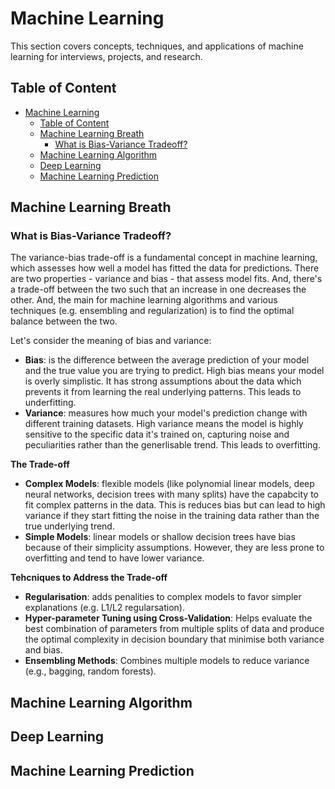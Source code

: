 # Machine Learning 

This section covers concepts, techniques, and applications of machine learning for interviews, projects, and research.

## Table of Content

- [Machine Learning](#machine-learning)
  - [Table of Content](#table-of-content)
  - [Machine Learning Breath](#machine-learning-breath)
    - [What is Bias-Variance Tradeoff?](#what-is-bias-variance-tradeoff)
  - [Machine Learning Algorithm](#machine-learning-algorithm)
  - [Deep Learning](#deep-learning)
  - [Machine Learning Prediction](#machine-learning-prediction)

## Machine Learning Breath

### What is Bias-Variance Tradeoff?

The variance-bias trade-off is a fundamental concept in machine learning, which assesses how well a model has fitted the data for predictions. There are two properties - variance and bias - that assess model fits. And, there's a trade-off between the two such that an increase in one decreases the other. And, the main for machine learning algorithms and various techniques (e.g. ensembling and regularization) is to find the optimal balance between the two.

Let's consider the meaning of bias and variance:
- **Bias**: is the difference between the average prediction of your model and the true value you are trying to predict. High bias means your model is overly simplistic. It has strong assumptions about the data which prevents it from learning the real underlying patterns. This leads to underfitting.
- **Variance**: measures how much your model's prediction change with different training datasets. High variance means the model is highly sensitive to the specific data it's trained on, capturing noise and peculiarities rather than the generlisable trend. This leads to overfitting.

**The Trade-off**
- **Complex Models**: flexible models (like polynomial linear models, deep neural networks, decision trees with many splits) have the capabcity to fit complex patterns in the data. This is reduces bias but can lead to high variance if they start fitting the noise in the training data rather than the true underlying trend.
- **Simple Models**: linear models or shallow decision trees have bias because of their simplicity assumptions. However, they are less prone to overfitting and tend to have lower variance.

**Tehcniques to Address the Trade-off**
- **Regularisation**: adds penalities to complex models to favor simpler explanations (e.g. L1/L2 regularsation).
- **Hyper-parameter Tuning using Cross-Validation**: Helps evaluate the best combination of parameters from multiple splits of data and produce the optimal complexity in decision boundary that minimise both variance and bias.
- **Ensembling Methods**: Combines multiple models to reduce variance (e.g., bagging, random forests).

## Machine Learning Algorithm

## Deep Learning

## Machine Learning Prediction